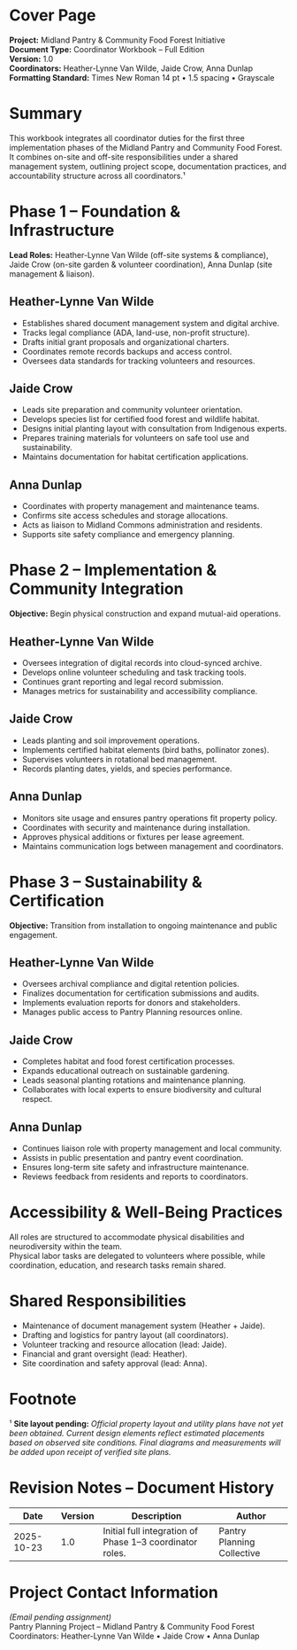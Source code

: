 # **Cover Page**

**Project:** Midland Pantry & Community Food Forest Initiative  
**Document Type:** Coordinator Workbook – Full Edition  
**Version:** 1.0  
**Coordinators:** Heather-Lynne Van Wilde, Jaide Crow, Anna Dunlap  
**Formatting Standard:** Times New Roman 14 pt • 1.5 spacing • Grayscale

# **Summary**

This workbook integrates all coordinator duties for the first three implementation phases of the Midland Pantry and Community Food Forest.  
It combines on-site and off-site responsibilities under a shared management system, outlining project scope, documentation practices, and accountability structure across all coordinators.¹

# **Phase 1 – Foundation & Infrastructure**

**Lead Roles:** Heather-Lynne Van Wilde (off-site systems & compliance), Jaide Crow (on-site garden & volunteer coordination), Anna Dunlap (site management & liaison).

## Heather-Lynne Van Wilde

- Establishes shared document management system and digital archive.
- Tracks legal compliance (ADA, land-use, non-profit structure).
- Drafts initial grant proposals and organizational charters.
- Coordinates remote records backups and access control.
- Oversees data standards for tracking volunteers and resources.

## Jaide Crow

- Leads site preparation and community volunteer orientation.
- Develops species list for certified food forest and wildlife habitat.
- Designs initial planting layout with consultation from Indigenous experts.
- Prepares training materials for volunteers on safe tool use and sustainability.
- Maintains documentation for habitat certification applications.

## Anna Dunlap

- Coordinates with property management and maintenance teams.
- Confirms site access schedules and storage allocations.
- Acts as liaison to Midland Commons administration and residents.
- Supports site safety compliance and emergency planning.

# **Phase 2 – Implementation & Community Integration**

**Objective:** Begin physical construction and expand mutual-aid operations.

## Heather-Lynne Van Wilde

- Oversees integration of digital records into cloud-synced archive.
- Develops online volunteer scheduling and task tracking tools.
- Continues grant reporting and legal record submission.
- Manages metrics for sustainability and accessibility compliance.

## Jaide Crow

- Leads planting and soil improvement operations.
- Implements certified habitat elements (bird baths, pollinator zones).
- Supervises volunteers in rotational bed management.
- Records planting dates, yields, and species performance.

## Anna Dunlap

- Monitors site usage and ensures pantry operations fit property policy.
- Coordinates with security and maintenance during installation.
- Approves physical additions or fixtures per lease agreement.
- Maintains communication logs between management and coordinators.

# **Phase 3 – Sustainability & Certification**

**Objective:** Transition from installation to ongoing maintenance and public engagement.

## Heather-Lynne Van Wilde

- Oversees archival compliance and digital retention policies.
- Finalizes documentation for certification submissions and audits.
- Implements evaluation reports for donors and stakeholders.
- Manages public access to Pantry Planning resources online.

## Jaide Crow

- Completes habitat and food forest certification processes.
- Expands educational outreach on sustainable gardening.
- Leads seasonal planting rotations and maintenance planning.
- Collaborates with local experts to ensure biodiversity and cultural respect.

## Anna Dunlap

- Continues liaison role with property management and local community.
- Assists in public presentation and pantry event coordination.
- Ensures long-term site safety and infrastructure maintenance.
- Reviews feedback from residents and reports to coordinators.

# **Accessibility & Well-Being Practices**

All roles are structured to accommodate physical disabilities and neurodiversity within the team.  
Physical labor tasks are delegated to volunteers where possible, while coordination, education, and research tasks remain shared.

# **Shared Responsibilities**

- Maintenance of document management system (Heather + Jaide).
- Drafting and logistics for pantry layout (all coordinators).
- Volunteer tracking and resource allocation (lead: Jaide).
- Financial and grant oversight (lead: Heather).
- Site coordination and safety approval (lead: Anna).

# **Footnote**

¹ **Site layout pending:** *Official property layout and utility plans have not yet been obtained. Current design elements reflect estimated placements based on observed site conditions. Final diagrams and measurements will be added upon receipt of verified site plans.*

# **Revision Notes – Document History**

| Date       | Version | Description                                              | Author                     |
|------------|---------|----------------------------------------------------------|----------------------------|
| 2025-10-23 | 1.0     | Initial full integration of Phase 1–3 coordinator roles. | Pantry Planning Collective |

# **Project Contact Information**

*(Email pending assignment)*  
Pantry Planning Project – Midland Pantry & Community Food Forest  
Coordinators: Heather-Lynne Van Wilde • Jaide Crow • Anna Dunlap
